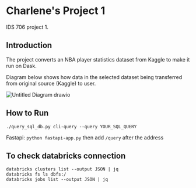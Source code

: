 # Charlene's Project 1
IDS 706 project 1.

## Introduction
The project converts an NBA player statistics dataset from Kaggle to make it run on Dask.

Diagram below shows how data in the selected dataset being transferred from original source (Kaggle) to user.

![Untitled Diagram drawio](https://user-images.githubusercontent.com/45677438/190946610-d380f723-a5ea-4c92-afac-600c04174480.png)

## How to Run 
```./query_sql_db.py cli-query --query YOUR_SQL_QUERY```  

Fastapi:
```python fastapi-app.py```
then add ```/query``` after the address

## To check databricks connection
```
databricks clusters list --output JSON | jq
databricks fs ls dbfs:/
databricks jobs list --output JSON | jq
```
